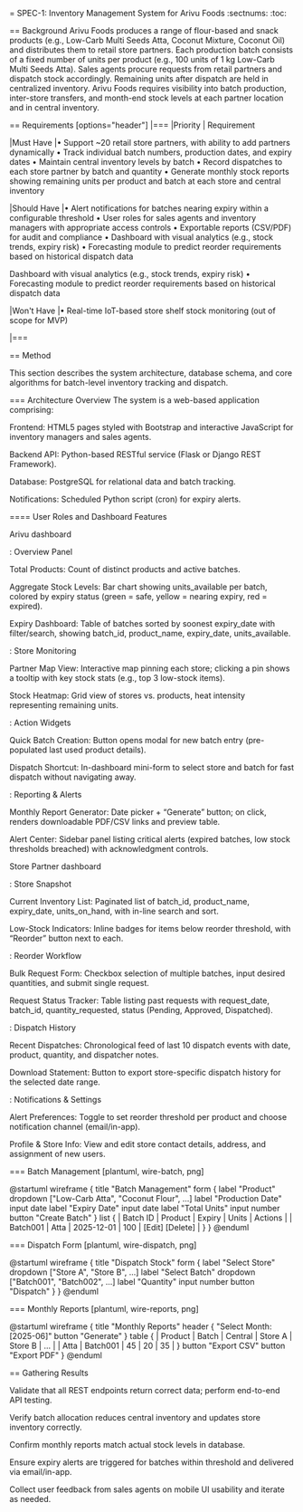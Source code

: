 = SPEC-1: Inventory Management System for Arivu Foods :sectnums: :toc:

== Background Arivu Foods produces a range of flour-based and snack products (e.g., Low-Carb Multi Seeds Atta, Coconut Mixture, Coconut Oil) and distributes them to retail store partners. Each production batch consists of a fixed number of units per product (e.g., 100 units of 1 kg Low-Carb Multi Seeds Atta). Sales agents procure requests from retail partners and dispatch stock accordingly. Remaining units after dispatch are held in centralized inventory. Arivu Foods requires visibility into batch production, inter-store transfers, and month-end stock levels at each partner location and in central inventory.

== Requirements [options="header"] |=== |Priority | Requirement

|Must Have |• Support ~20 retail store partners, with ability to add partners dynamically • Track individual batch numbers, production dates, and expiry dates • Maintain central inventory levels by batch • Record dispatches to each store partner by batch and quantity • Generate monthly stock reports showing remaining units per product and batch at each store and central inventory

|Should Have |• Alert notifications for batches nearing expiry within a configurable threshold • User roles for sales agents and inventory managers with appropriate access controls • Exportable reports (CSV/PDF) for audit and compliance • Dashboard with visual analytics (e.g., stock trends, expiry risk) • Forecasting module to predict reorder requirements based on historical dispatch data

 Dashboard with visual analytics (e.g., stock trends, expiry risk) • Forecasting module to predict reorder requirements based on historical dispatch data

|Won't Have |• Real-time IoT-based store shelf stock monitoring (out of scope for MVP)

|===

== Method

This section describes the system architecture, database schema, and core algorithms for batch-level inventory tracking and dispatch.

=== Architecture Overview The system is a web-based application comprising:

Frontend: HTML5 pages styled with Bootstrap and interactive JavaScript for inventory managers and sales agents.

Backend API: Python-based RESTful service (Flask or Django REST Framework).

Database: PostgreSQL for relational data and batch tracking.

Notifications: Scheduled Python script (cron) for expiry alerts.

==== User Roles and Dashboard Features

Arivu dashboard

: Overview Panel

Total Products: Count of distinct products and active batches.

Aggregate Stock Levels: Bar chart showing units_available per batch, colored by expiry status (green = safe, yellow = nearing expiry, red = expired).

Expiry Dashboard: Table of batches sorted by soonest expiry_date with filter/search, showing batch_id, product_name, expiry_date, units_available.

: Store Monitoring

Partner Map View: Interactive map pinning each store; clicking a pin shows a tooltip with key stock stats (e.g., top 3 low-stock items).

Stock Heatmap: Grid view of stores vs. products, heat intensity representing remaining units.

: Action Widgets

Quick Batch Creation: Button opens modal for new batch entry (pre-populated last used product details).

Dispatch Shortcut: In-dashboard mini-form to select store and batch for fast dispatch without navigating away.

: Reporting & Alerts

Monthly Report Generator: Date picker + “Generate” button; on click, renders downloadable PDF/CSV links and preview table.

Alert Center: Sidebar panel listing critical alerts (expired batches, low stock thresholds breached) with acknowledgment controls.

Store Partner dashboard

: Store Snapshot

Current Inventory List: Paginated list of batch_id, product_name, expiry_date, units_on_hand, with in-line search and sort.

Low-Stock Indicators: Inline badges for items below reorder threshold, with “Reorder” button next to each.

: Reorder Workflow

Bulk Request Form: Checkbox selection of multiple batches, input desired quantities, and submit single request.

Request Status Tracker: Table listing past requests with request_date, batch_id, quantity_requested, status (Pending, Approved, Dispatched).

: Dispatch History

Recent Dispatches: Chronological feed of last 10 dispatch events with date, product, quantity, and dispatcher notes.

Download Statement: Button to export store-specific dispatch history for the selected date range.

: Notifications & Settings

Alert Preferences: Toggle to set reorder threshold per product and choose notification channel (email/in-app).

Profile & Store Info: View and edit store contact details, address, and assignment of new users.

=== Batch Management [plantuml, wire-batch, png]

@startuml wireframe { title "Batch Management" form { label "Product" dropdown ["Low-Carb Atta", "Coconut Flour", ...] label "Production Date" input date label "Expiry Date" input date label "Total Units" input number button "Create Batch" } list { | Batch ID | Product | Expiry | Units | Actions | | Batch001 | Atta | 2025-12-01 | 100 | [Edit] [Delete] | } } @enduml

=== Dispatch Form [plantuml, wire-dispatch, png]

@startuml wireframe { title "Dispatch Stock" form { label "Select Store" dropdown ["Store A", "Store B", ...] label "Select Batch" dropdown ["Batch001", "Batch002", ...] label "Quantity" input number button "Dispatch" } } @enduml

=== Monthly Reports [plantuml, wire-reports, png]

@startuml wireframe { title "Monthly Reports" header { "Select Month: [2025-06]" button "Generate" } table { | Product | Batch | Central | Store A | Store B | ... | | Atta | Batch001 | 45 | 20 | 35 | } button "Export CSV" button "Export PDF" } @enduml


== Gathering Results

Validate that all REST endpoints return correct data; perform end-to-end API testing.

Verify batch allocation reduces central inventory and updates store inventory correctly.

Confirm monthly reports match actual stock levels in database.

Ensure expiry alerts are triggered for batches within threshold and delivered via email/in-app.

Collect user feedback from sales agents on mobile UI usability and iterate as needed.

